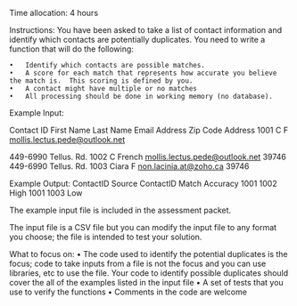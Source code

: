 Time allocation: 4 hours

Instructions:
You have been asked to take a list of contact information and identify which contacts are potentially duplicates.  You need to write a function that will do the following:

	•	Identify which contacts are possible matches. 
	•	A score for each match that represents how accurate you believe the match is.  This scoring is defined by you.
	•	A contact might have multiple or no matches
	•	All processing should be done in working memory (no database).

Example Input:

Contact ID
First Name
Last Name
Email Address
Zip Code
Address
1001
C
F
mollis.lectus.pede@outlook.net

449-6990 Tellus. Rd.
1002
C
French
mollis.lectus.pede@outlook.net
39746
449-6990 Tellus. Rd.
1003
Ciara
F
non.lacinia.at@zoho.ca
39746


Example Output:
ContactID Source
ContactID Match
Accuracy
1001
1002
High
1001
1003
Low

The example input file is included in the assessment packet.

The input file is a CSV file but you can modify the input file to any format you choose; the file is intended to test your solution.  

What to focus on:
	•	The code used to identify the potential duplicates is the focus; code to take inputs from a file is not the focus and you can use libraries, etc to use the file.  Your code to identify possible duplicates should cover the all of the examples listed in the input file
	•	A set of tests that you use to verify the functions
	•	Comments in the code are welcome



